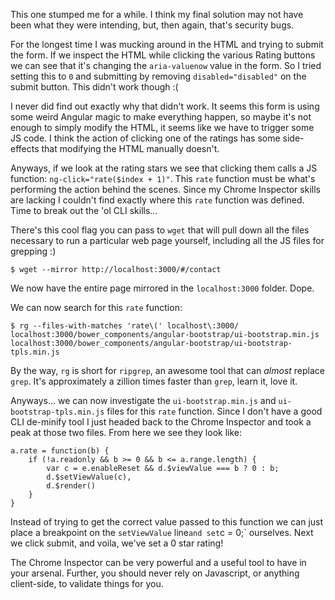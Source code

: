 This one stumped me for a while. I think my final solution may not have been
what they were intending, but, then again, that's security bugs.

For the longest time I was mucking around in the HTML and trying to submit
the form. If we inspect the HTML while clicking the various Rating buttons
we can see that it's changing the `aria-valuenow` value in the form. So I
tried setting this to `0` and submitting by removing `disabled="disabled"`
on the submit button. This didn't work though :(

I never did find out exactly why that didn't work. It seems this form is using
some weird Angular magic to make everything happen, so maybe it's not enough
to simply modify the HTML, it seems like we have to trigger some JS code. I
think the action of clicking one of the ratings has some side-effects that
modifying the HTML manually doesn't.

Anyways, if we look at the rating stars we see that clicking them calls a JS
function: `ng-click="rate($index + 1)"`. This `rate` function must be what's
performing the action behind the scenes. Since my Chrome Inspector skills are
lacking I couldn't find exactly where this `rate` function was defined. Time
to break out the 'ol CLI skills...

There's this cool flag you can pass to `wget` that will pull down all the files
necessary to run a particular web page yourself, including all the JS files for
grepping :)

```
$ wget --mirror http://localhost:3000/#/contact
```

We now have the entire page mirrored in the `localhost:3000` folder. Dope.

We can now search for this `rate` function:

```
$ rg --files-with-matches 'rate\(' localhost\:3000/
localhost:3000/bower_components/angular-bootstrap/ui-bootstrap.min.js
localhost:3000/bower_components/angular-bootstrap/ui-bootstrap-tpls.min.js
```

By the way, `rg` is short for `ripgrep`, an awesome tool that can *almost*
replace `grep`. It's approximately a zillion times faster than `grep`, learn
it, love it.

Anyways... we can now investigate the `ui-bootstrap.min.js` and
`ui-bootstrap-tpls.min.js` files for this `rate` function. Since I don't have
a good CLI de-minify tool I just headed back to the Chrome Inspector and took
a peak at those two files. From here we see they look like:

```
a.rate = function(b) {
	if (!a.readonly && b >= 0 && b <= a.range.length) {
		var c = e.enableReset && d.$viewValue === b ? 0 : b;
		d.$setViewValue(c),
		d.$render()
	}
}
```

Instead of trying to get the correct value passed to this function we can
just place a breakpoint on the `setViewValue` line` and set `c = 0;` ourselves.
Next we click submit, and voila, we've set a 0 star rating!

The Chrome Inspector can be very powerful and a useful tool to have in your
arsenal. Further, you should never rely on Javascript, or anything client-side,
to validate things for you.
